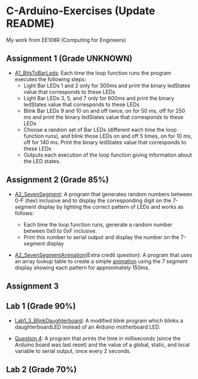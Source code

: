 # C-Arduino-Exercises (Update README)
My work from EE108R (Computing for Engineers)

## Assignment 1 (Grade UNKNOWN)
- [A1_BitsToBarLeds](https://github.com/ArturMK98/C-Arduino-Exercises/blob/master/Assignment%201/A1_BitsToBarLeds/A1_BitsToBarLeds.ino): Each time the loop function runs the program executes the following steps:
    - Light Bar LEDs 1 and 2 only for 300ms and print the binary ledStates value that corresponds to these LEDs 
    - Light Bar LEDs 3, 5, and 7 only for 600ms and print the binary ledStates value that corresponds to these LEDs 
    - Blink Bar LEDs 9 and 10 on and off twice, on for 50 ms, off for 250 ms and print the binary ledStates value that corresponds to these LEDs
    - Choose a random set of Bar LEDs (different each time the loop function runs), and blink those LEDs on and off 5 times, on for 10 ms, off for 140 ms. Print the binary ledStates value that corresponds to these LEDs 
    - Outputs each execution of the loop function giving information about the LED states.

## Assignment 2 (Grade 85%)
- [A2_SevenSegment](https://github.com/ArturMK98/C-Arduino-Exercises/blob/master/Assignment%202/A2_SevenSegment/A2_SevenSegment.ino): A program that generates random numbers between 0-F (hex) inclusive and to display the corresponding digit on the 7-segment display by lighting the correct pattern of LEDs and works as follows:
    - Each time the loop function runs, generate a random number between 0x0 to 0xF inclusive.
    - Print this number to serial output and display the number on the 7-segment display

- [A2_SevenSegmentAnimation](https://github.com/ArturMK98/C-Arduino-Exercises/blob/master/Assignment%202/A2_SevenSegmentAnimation/A2_SevenSegmentAnimation.ino)(Extra credit question): A program that uses an array lookup table to create a simple [animation](https://github.com/ArturMK98/C-Arduino-Exercises/blob/master/Assignment%202/MOV_1004.mp4) using the 7 segment display showing each pattern for approximately 150ms.

## Assignment 3


## Lab 1 (Grade 90%)
- [Lab1_3_BlinkDaughterboard](https://github.com/ArturMK98/C-Arduino-Exercises/blob/master/Lab%201/Lab1_3_BlinkDaughterboard/Lab1_3_BlinkDaughterboard.ino): A modified blink program which blinks a daughterboardLED instead of an Arduino motherboard LED.

- [Question 4](https://github.com/ArturMK98/C-Arduino-Exercises/blob/master/Lab%201/Question4/Question4.ino): A program that prints the time in milliseconds (since the Arduino board was last reset) and the value of a global, static, and local variable to serial output, once every 2 seconds.

## Lab 2 (Grade 70%)
